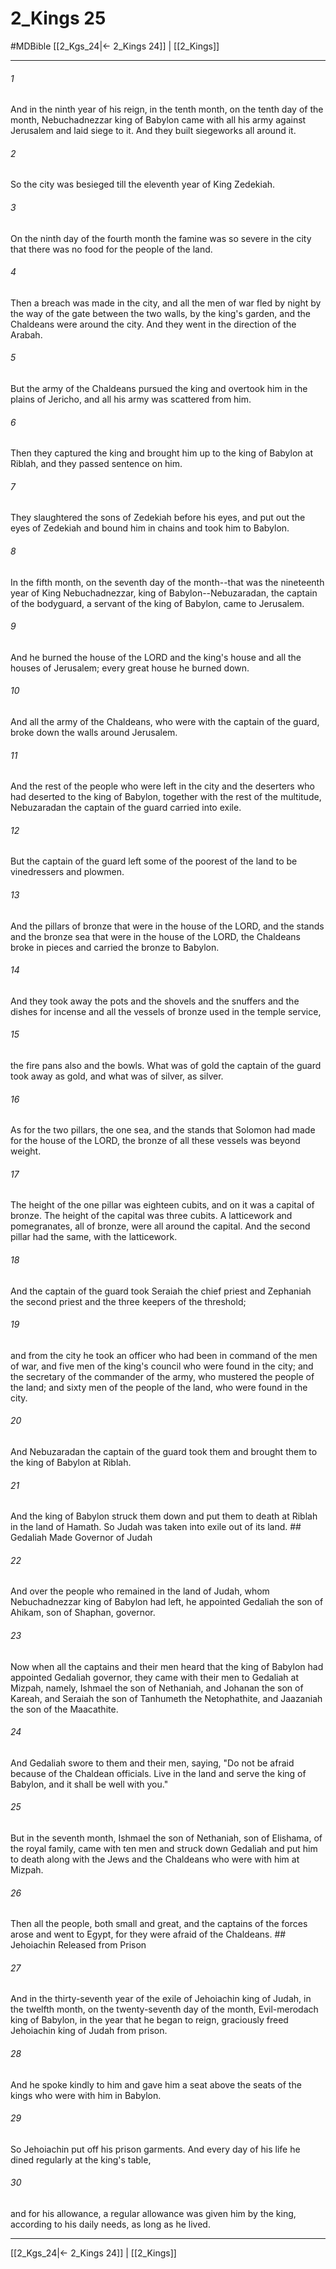 # 2_Kings 25
#MDBible
[[2_Kgs_24|← 2_Kings 24]] | [[2_Kings]]

***

###### 1 
And in the ninth year of his reign, in the tenth month, on the tenth day of the month, Nebuchadnezzar king of Babylon came with all his army against Jerusalem and laid siege to it. And they built siegeworks all around it. 

###### 2 
So the city was besieged till the eleventh year of King Zedekiah. 

###### 3 
On the ninth day of the fourth month the famine was so severe in the city that there was no food for the people of the land. 

###### 4 
Then a breach was made in the city, and all the men of war fled by night by the way of the gate between the two walls, by the king's garden, and the Chaldeans were around the city. And they went in the direction of the Arabah. 

###### 5 
But the army of the Chaldeans pursued the king and overtook him in the plains of Jericho, and all his army was scattered from him. 

###### 6 
Then they captured the king and brought him up to the king of Babylon at Riblah, and they passed sentence on him. 

###### 7 
They slaughtered the sons of Zedekiah before his eyes, and put out the eyes of Zedekiah and bound him in chains and took him to Babylon. 

###### 8 
In the fifth month, on the seventh day of the month--that was the nineteenth year of King Nebuchadnezzar, king of Babylon--Nebuzaradan, the captain of the bodyguard, a servant of the king of Babylon, came to Jerusalem. 

###### 9 
And he burned the house of the LORD and the king's house and all the houses of Jerusalem; every great house he burned down. 

###### 10 
And all the army of the Chaldeans, who were with the captain of the guard, broke down the walls around Jerusalem. 

###### 11 
And the rest of the people who were left in the city and the deserters who had deserted to the king of Babylon, together with the rest of the multitude, Nebuzaradan the captain of the guard carried into exile. 

###### 12 
But the captain of the guard left some of the poorest of the land to be vinedressers and plowmen. 

###### 13 
And the pillars of bronze that were in the house of the LORD, and the stands and the bronze sea that were in the house of the LORD, the Chaldeans broke in pieces and carried the bronze to Babylon. 

###### 14 
And they took away the pots and the shovels and the snuffers and the dishes for incense and all the vessels of bronze used in the temple service, 

###### 15 
the fire pans also and the bowls. What was of gold the captain of the guard took away as gold, and what was of silver, as silver. 

###### 16 
As for the two pillars, the one sea, and the stands that Solomon had made for the house of the LORD, the bronze of all these vessels was beyond weight. 

###### 17 
The height of the one pillar was eighteen cubits, and on it was a capital of bronze. The height of the capital was three cubits. A latticework and pomegranates, all of bronze, were all around the capital. And the second pillar had the same, with the latticework. 

###### 18 
And the captain of the guard took Seraiah the chief priest and Zephaniah the second priest and the three keepers of the threshold; 

###### 19 
and from the city he took an officer who had been in command of the men of war, and five men of the king's council who were found in the city; and the secretary of the commander of the army, who mustered the people of the land; and sixty men of the people of the land, who were found in the city. 

###### 20 
And Nebuzaradan the captain of the guard took them and brought them to the king of Babylon at Riblah. 

###### 21 
And the king of Babylon struck them down and put them to death at Riblah in the land of Hamath. So Judah was taken into exile out of its land. ## Gedaliah Made Governor of Judah 

###### 22 
And over the people who remained in the land of Judah, whom Nebuchadnezzar king of Babylon had left, he appointed Gedaliah the son of Ahikam, son of Shaphan, governor. 

###### 23 
Now when all the captains and their men heard that the king of Babylon had appointed Gedaliah governor, they came with their men to Gedaliah at Mizpah, namely, Ishmael the son of Nethaniah, and Johanan the son of Kareah, and Seraiah the son of Tanhumeth the Netophathite, and Jaazaniah the son of the Maacathite. 

###### 24 
And Gedaliah swore to them and their men, saying, "Do not be afraid because of the Chaldean officials. Live in the land and serve the king of Babylon, and it shall be well with you." 

###### 25 
But in the seventh month, Ishmael the son of Nethaniah, son of Elishama, of the royal family, came with ten men and struck down Gedaliah and put him to death along with the Jews and the Chaldeans who were with him at Mizpah. 

###### 26 
Then all the people, both small and great, and the captains of the forces arose and went to Egypt, for they were afraid of the Chaldeans. ## Jehoiachin Released from Prison 

###### 27 
And in the thirty-seventh year of the exile of Jehoiachin king of Judah, in the twelfth month, on the twenty-seventh day of the month, Evil-merodach king of Babylon, in the year that he began to reign, graciously freed Jehoiachin king of Judah from prison. 

###### 28 
And he spoke kindly to him and gave him a seat above the seats of the kings who were with him in Babylon. 

###### 29 
So Jehoiachin put off his prison garments. And every day of his life he dined regularly at the king's table, 

###### 30 
and for his allowance, a regular allowance was given him by the king, according to his daily needs, as long as he lived. 

***

[[2_Kgs_24|← 2_Kings 24]] | [[2_Kings]]
